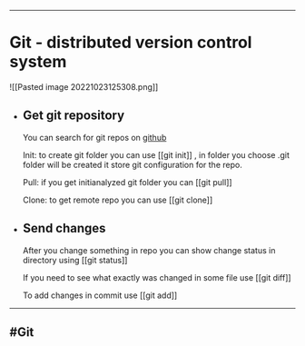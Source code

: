 ***

# Git - distributed version control system

![[Pasted image 20221023125308.png]]


- ## Get git repository

	 You can search for git repos on [github](https://github.com)

	 Init: to create git folder you can use  [[git init]] , in folder you choose .git folder will be created it store git configuration for the repo.

	 Pull: if you get initianalyzed git folder you can [[git pull]]

	 Clone: to get remote repo you can use [[git clone]]

- ## Send changes

	 After you change something in repo you can show change status in directory using 
	 [[git status]]

	 If you need to see what exactly was changed in some file use [[git diff]]

	 To add changes in commit use [[git add]]

***

## #Git
